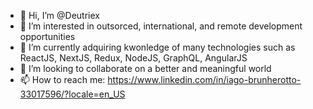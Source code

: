 - 👋 Hi, I’m @Deutriex
- 👀 I’m interested in outsorced, international, and remote development opportunities
- 🌱 I’m currently adquiring kwonledge of many technologies such as ReactJS, NextJS, Redux, NodeJS, GraphQL, AngularJS
- 💞️ I’m looking to collaborate on a better and meaningful world
- 📫 How to reach me: https://www.linkedin.com/in/iago-brunherotto-33017596/?locale=en_US

<!---
Deutriex/Deutriex is a ✨ special ✨ repository because its `README.md` (this file) appears on your GitHub profile.
You can click the Preview link to take a look at your changes.
--->
